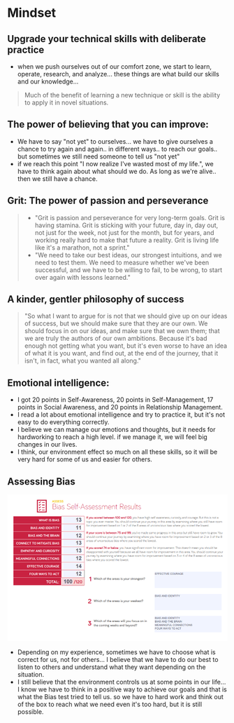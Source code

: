 # Mindset
## Upgrade your technical skills with deliberate practice
- when we push ourselves out of our comfort zone, we start to learn, operate, research, and analyze... these things are what build our skills and our knowledge...
> Much of the benefit of learning a new technique or skill is the ability to apply it in novel situations.

## The power of believing that you can improve:
- We have to say "not yet" to ourselves... we have to give ourselves a chance to try again and again.. in different ways.. to reach our goals.. but sometimes we still need someone to tell us "not yet"
- if we reach this point "I now realize I've wasted most of my life.", we have to think again about what should we do. As long as we're alive.. then we still have a chance.
## Grit: The power of passion and perseverance
> - "Grit is passion and perseverance for very long-term goals. Grit is having stamina. Grit is sticking with your future, day in, day out, not just for the week, not just for the month, but for years, and working really hard to make that future a reality. Grit is living life like it's a marathon, not a sprint."
> - "We need to take our best ideas, our strongest intuitions, and we need to test them. We need to measure whether we've been successful, and we have to be willing to fail, to be wrong, to start over again with lessons learned."

## A kinder, gentler philosophy of success 
> "So what I want to argue for is not that we should give up on our ideas of success, but we should make sure that they are our own. We should focus in on our ideas, and make sure that we own them; that we are truly the authors of our own ambitions. Because it's bad enough not getting what you want, but it's even worse to have an idea of what it is you want, and find out, at the end of the journey, that it isn't, in fact, what you wanted all along."

## Emotional intelligence:
- I got 20 points in Self-Awareness, 20 points in Self-Management, 17 points in Social Awareness, and 20 points in Relationship Management.
- I read a lot about emotional intelligence and try to practice it, but it's not easy to do everything correctly. 
- I believe we can manage our emotions and thoughts, but it needs for hardworking to reach a high level. if we manage it, we will feel big changes in our lives.
- I think, our environment effect so much on all these skills, so it will be very hard for some of us and easier for others.

## Assessing Bias
![BiasSelf-AssessmentResults](./images/BiasSelf-AssessmentResults.png)
- Depending on my experience, sometimes we have to choose what is correct for us, not for others... I believe that we have to do our best to listen to others and understand what they want depending on the situation.
- I still believe that the environment controls us at some points in our life... I know we have to think in a positive way to achieve our goals and that is what the Bias test tried to tell us. so we have to hard work and think out of the box to reach what we need even it's too hard, but it is still possible.
